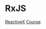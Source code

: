 # RxJS

[ReactiveX](http://reactivex.io/)
[Course](https://www.lynda.com/Angular-tutorials/Learning-RxJS/630623-2.html)
